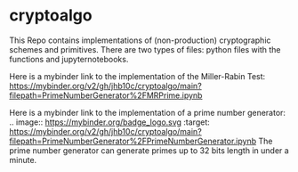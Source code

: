 # cryptoalgo
This Repo contains implementations of (non-production) cryptographic schemes and primitives. There are two types of files: python files with the functions and jupyternotebooks. 

Here is a mybinder link to the implementation of the Miller-Rabin Test: https://mybinder.org/v2/gh/jhb10c/cryptoalgo/main?filepath=PrimeNumberGenerator%2FMRPrime.ipynb

Here is a mybinder link to the implementation of a prime number generator: .. image:: https://mybinder.org/badge_logo.svg
 :target: https://mybinder.org/v2/gh/jhb10c/cryptoalgo/main?filepath=PrimeNumberGenerator%2FPrimeNumberGenerator.ipynb
The prime number generator can generate primes up to 32 bits length in under a minute. 

